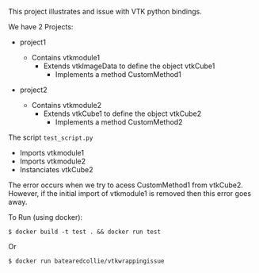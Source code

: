 
This project illustrates and issue with VTK python bindings.

We have 2 Projects:

* project1
  * Contains vtkmodule1
    * Extends vtkImageData to define the object vtkCube1
      * Implements a method CustomMethod1
 
* project2
  * Contains vtkmodule2
    * Extends vtkCube1 to define the object vtkCube2
      * Implements a method CustomMethod2

The script `test_script.py`

* Imports vtkmodule1
* Imports vtkmodule2
* Instanciates vtkCube2

The error occurs when we try to acess CustomMethod1 from vtkCube2.
However, if the initial import of vtkmodule1 is removed then this error goes away.

To Run (using docker):

	$ docker build -t test . && docker run test 
	
Or 

	$ docker run batearedcollie/vtkwrappingissue